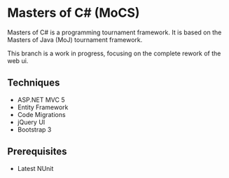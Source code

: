 # Masters of C# (MoCS)

Masters of C# is a programming tournament framework. It is based on the Masters of Java (MoJ) tournament framework. 

This branch is a work in progress, focusing on the complete rework of the web ui.

## Techniques
  * ASP.NET MVC 5
  * Entity Framework
  * Code Migrations
  * jQuery UI
  * Bootstrap 3

## Prerequisites
  * Latest NUnit
